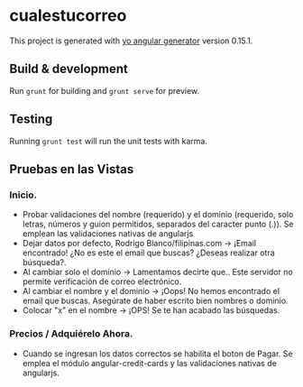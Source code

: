 # cualestucorreo

This project is generated with [yo angular generator](https://github.com/yeoman/generator-angular)
version 0.15.1.

## Build & development

Run `grunt` for building and `grunt serve` for preview.

## Testing

Running `grunt test` will run the unit tests with karma.

## Pruebas en las Vistas

### Inicio.

- Probar validaciones del nombre (requerido) y el dominio (requerido, solo letras, números y guion permitidos, separados del caracter punto (.)). Se emplean las validaciones nativas de angularjs
- Dejar datos por defecto, Rodrigo Blanco/filipinas.com -> ¡Email encontrado! ¿No es este el email que buscas? ¿Deseas realizar otra búsqueda?.
- Al cambiar solo el dominio -> Lamentamos decirte que.. Este servidor no permite verificación de correo electrónico.
- Al cambiar el nombre y el dominio -> ¡Oops! No hemos encontrado el email que buscas. Asegúrate de haber escrito bien nombres o dominio.
- Colocar "x" en el nombre -> ¡OPS! Se te han acabado las búsquedas.

### Precios / Adquiérelo Ahora.

- Cuando se ingresan los datos correctos se habilita el boton de Pagar. Se emplea el módulo angular-credit-cards y las validaciones nativas de angularjs.
